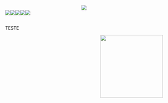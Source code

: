 <body>
<div align="center">
<img src="https://github.com/itsmiuwu/itsmiuwu/assets/124086216/c09dc6ed-f23c-4539-b467-43143539ff8a">


</div>
  
<div>
<table align="left">
  <tr>
    <img src="https://img.shields.io/badge/html5-%23E34F26.svg?style=for-the-badge&logo=html5&logoColor=white" />
    <img src="https://img.shields.io/badge/css3-%231572B6.svg?style=for-the-badge&logo=css3&logoColor=white" />
    <img src="https://img.shields.io/badge/git-%23F05033.svg?style=for-the-badge&logo=git&logoColor=white" />
    <img src="https://img.shields.io/badge/github-%23121011.svg?style=for-the-badge&logo=github&logoColor=white" />
    <img src="https://img.shields.io/badge/javascript-%23323330.svg?style=for-the-badge&logo=javascript&logoColor=%23F7DF1E" />
  </tr>
</table>
<p>TESTE</p>
</div>


<div align="right">
  <img src="https://github.com/itsmiuwu/itsmiuwu/assets/124086216/14253506-005b-4714-a840-7a8842b31843" width="200" height="200" />
</div>

</body>

